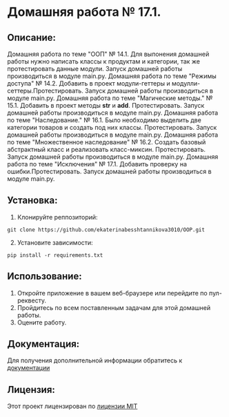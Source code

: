 # Домашняя работа № 17.1.
## Описание:
Домашняя работа по теме "ООП" № 14.1. Для выпонения домашней работы нужно написать классы к продуктам и категории, так же протестировать данные модули.
Запуск домашней работы производиться в модуле main.py.
Домашняя работа по теме "Режимы доступа" № 14.2. Добавить в проект модули-геттеры и модулли-сеттеры.Протестировать.
Запуск домашней работы производиться в модуле main.py.
Домашняя работа по теме "Магические методы." № 15.1. Добавить в проект методы __str__ и __add__. Протестировать.
Запуск домашней работы производиться в модуле main.py.
Домашняя работа по теме "Наследование." № 16.1. Было необходимо выделить две категории товаров и создать под них классы. Протестировать.
Запуск домашней работы производиться в модуле main.py.
Домашняя работа по теме "Множественное наследование" № 16.2. Создать базовый абстрактный класс и реализовать класс-миксин. Протестировать.
Запуск домашней работы производиться в модуле main.py.
Домашняя работа по теме "Исключения" № 17.1. Добавить проверку на ошибки.Протестировать.
Запуск домашней работы производиться в модуле main.py.
## Установка:
1. Клонируйте реппозиторий:
```
git clone https://github.com/ekaterinabesshtannikova3010/OOP.git
```
2. Установите зависимости:
```
pip install -r requirements.txt
```
## Использование:
1. Откройте приложение в вашем веб-браузере или перейдите по пул-реквесту.
2. Пройдитесь по всем поставленным задачам для этой домашней работы.
3. Оцените работу.
## Документация:
Для получения дополнительной информации обратитесь к [документации](proekt1/README.md)
## Лицензия:
Этот проект лицензирован по [лицензии MIT](LICENSE)
